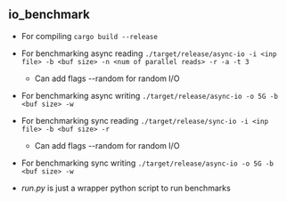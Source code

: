 ## io_benchmark

- For compiling ```cargo build --release```

- For benchmarking async reading ```./target/release/async-io -i <inp file> -b <buf size> -n <num of parallel reads> -r -a -t 3```
  - Can add flags --random for random I/O
- For benchmarking async writing ```./target/release/async-io -o 5G -b <buf size> -w```

- For benchmarking sync reading ```./target/release/sync-io -i <inp file> -b <buf size> -r```
  - Can add flags --random for random I/O
- For benchmarking sync writing ```./target/release/async-io -o 5G -b <buf size> -w```

- _run.py_ is just a wrapper python script to run benchmarks
